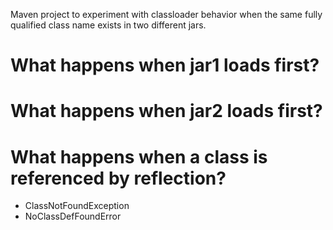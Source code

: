 Maven project to experiment with classloader behavior when the same fully
qualified class name exists in two different jars.

# What happens when jar1 loads first?
# What happens when jar2 loads first?
# What happens when a class is referenced by reflection?

* ClassNotFoundException
* NoClassDefFoundError
